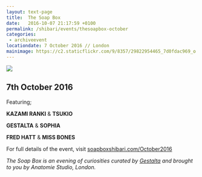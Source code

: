 ```yaml
---
layout: text-page
title:  The Soap Box
date:   2016-10-07 21:17:59 +0100
permalink: /shibari/events/thesoapbox-october
categories:
 - archiveevent
locationdate: 7 October 2016 // London
mainimage: https://c2.staticflickr.com/9/8357/29822954465_7d0fdac969_o.jpg
---
```

<img src="https://c2.staticflickr.com/9/8357/29822954465_7d0fdac969_o.jpg" class="text-image-left" />

<h2 class="information-text-h2">7th October 2016</h2>

Featuring;

**KAZAMI RANKI** & **TSUKIO**

**GESTALTA** & **SOPHIA**

**FRED HATT** & **MISS BONES**


For full details of the event, visit <a href="http://soapboxshibari.com/October2016" target= "_blank_">soapboxshibari.com/October2016</a>

*The Soap Box is an evening of curiosities curated by <a href="http://gestalta.co.uk" target= "_blank_">Gestalta</a> and brought to you by Anatomie Studio, London.*
